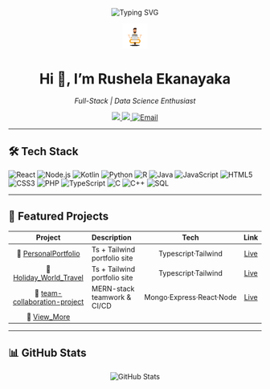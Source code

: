 <!---- banner image (optional) -->
<p align="center">
  <img src="https://readme-typing-svg.demolab.com?font=Fira+Code&size=24&duration=3000&pause=500&color=F7931E&center=true&vCenter=true&width=800&lines=Welcome+to+My+GitHub+Profile;I%E2%80%99m+Rushela+Ekanayaka;Full-Stack+Developer+%7C+Data+Science+Enthusiast" alt="Typing SVG" />
</p>

<p align="center">
  <img src="https://raw.githubusercontent.com/rushela/rushela/main/assets/animated-banner.gif"
       alt="animated banner" width="10%"/>
</p>



<h1 align="center">Hi 👋, I’m Rushela Ekanayaka</h1>
<p align="center"><em>Full-Stack | Data Science Enthusiast</em></p>

<p align="center">
  <a href="https://linkedin.com/in/rushela-ekanayaka-357072345">
    <img src="https://img.shields.io/badge/LinkedIn-0A66C2?logo=linkedin&logoColor=white"/>
  </a>
  <a href="https://personal-portfolio-six-topaz-28.vercel.app/">
    <img src="https://img.shields.io/badge/Portfolio-Visit%20Site-00C853"/>
  </a>
 <a href="mailto:your.rushelbit17@gmail.com">
  <img alt="Email" src="https://img.shields.io/badge/Email-D14836?logo=gmail&logoColor=white"/>
</a>

</p>

---

## 🛠 Tech Stack
<p>
  <img alt="React" src="https://img.shields.io/badge/React-20232A?logo=react&logoColor=61DAFB"/>
  <img alt="Node.js" src="https://img.shields.io/badge/Node.js-339933?logo=node.js&logoColor=white"/>
  <img alt="Kotlin" src="https://img.shields.io/badge/Kotlin-0095D5?logo=kotlin&logoColor=white"/>
  <img alt="Python" src="https://img.shields.io/badge/Python-3776AB?logo=python&logoColor=white"/>
  <img alt="R" src="https://img.shields.io/badge/R-276DC3?logo=r&logoColor=white"/>
   <img alt="Java" src="https://img.shields.io/badge/Java-007396?logo=java&logoColor=white"/>
<img alt="JavaScript" src="https://img.shields.io/badge/JavaScript-F7DF1E?logo=javascript&logoColor=black"/>
<img alt="HTML5" src="https://img.shields.io/badge/HTML5-E34F26?logo=html5&logoColor=white"/>
<img alt="CSS3" src="https://img.shields.io/badge/CSS3-1572B6?logo=css3&logoColor=white"/>
<img alt="PHP" src="https://img.shields.io/badge/PHP-777BB4?logo=php&logoColor=white"/>
<img alt="TypeScript" src="https://img.shields.io/badge/TypeScript-3178C6?logo=typescript&logoColor=white"/>
<img alt="C" src="https://img.shields.io/badge/C-A8B9CC?logo=c&logoColor=white"/>
<img alt="C++" src="https://img.shields.io/badge/C++-00599C?logo=c%2B%2B&logoColor=white"/>
<img alt="SQL" src="https://img.shields.io/badge/SQL-4479A1?logo=postgresql&logoColor=white"/>

</p>

---

## 🚀 Featured Projects
| Project | Description                              | Tech                  | Link                    |
|:-------:|:-----------------------------------------|:---------------------:|:-----------------------:|
| 🔗 [PersonalPortfolio](https://github.com/rushela/PersonalPortfolio)         | Ts + Tailwind portfolio site | Typescript·Tailwind        | [Live](https://personal-portfolio-4si4ttaot-rushelas-projects.vercel.app/)                 |
|🔗 [Holiday_World_Travel](https://github.com/rushela/HolidayWorld-Travel) |Ts + Tailwind portfolio site | Typescript·Tailwind        | [Live](https://holiday-world-travel.vercel.app/) |
|🔗 [team-collaboration-project](https://github.com/rushela/team-collaboration-project) | MERN-stack teamwork & CI/CD   | Mongo·Express·React·Node  | [Live](https://team-sync-ccq81z06e-rushelas-projects.vercel.app/) |
|🔗 [View_More](https://github.com/rushela?tab=repositories) |

---

## 📊 GitHub Stats
<p align="center">
  <img alt="GitHub Stats" src="https://github-readme-stats.vercel.app/api?username=rushela&show_icons=true&theme=dark"/>
</p>

